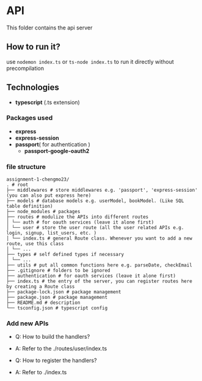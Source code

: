 # API

This folder contains the api server

## How to run it?

use `nodemon index.ts` or `ts-node index.ts` to run it directly without precompilation

## Technologies

- **typescript** (.ts extension)

### Packages used

- **express**
- **express-session**
- **passport**( for authentication )
  - **passport-google-oauth2**

### file structure

```
assignment-1-chengmo23/
. # root
├── middlewares # store middlewares e.g. 'passport', 'express-session' (you can also put express here)
├── models # database models e.g. userModel, bookModel. (Like SQL table definition)
├── node_modules # packages
├── routes # modulize the APIs into different routes
│ └── auth # for oauth services (leave it alone first)
│ └── user # store the user route (all the user related APIs e.g. login, signup, list_users, etc. )
│ └── index.ts # general Route class. Whenever you want to add a new route, use this class
│ └── ...
├── types # self defined types if necessary
│ └── ...
├── utils # put all common functions here e.g. parseDate, checkEmail
├── .gitignore # folders to be ignored
├── authentication # for oauth services (leave it alone first)
├── index.ts # the entry of the server, you can register routes here by creating a Route class
├── package-lock.json # package management
├── package.json # package management
├── README.md # description
└── tsconfig.json # typescript config
```

### Add new APIs

- Q: How to build the handlers?
- A: Refer to the ./routes/user/index.ts

- Q: How to register the handlers?
- A: Refer to ./index.ts
